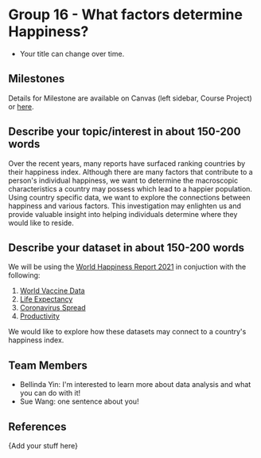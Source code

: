 # Group 16 - What factors determine Happiness?

- Your title can change over time.

## Milestones

Details for Milestone are available on Canvas (left sidebar, Course Project) or [here](https://firas.moosvi.com/courses/data301/project/milestone01.html).

## Describe your topic/interest in about 150-200 words

Over the recent years, many reports have surfaced ranking countries by their happiness index. Although there are many factors that contribute to a person's individual happiness, we want to determine the macroscopic characteristics a country may possess which lead to a happier population. Using country specific data, we want to explore the connections between happiness and various factors. This investigation may enlighten us and provide valuable insight into helping individuals determine where they would like to reside. 

## Describe your dataset in about 150-200 words

We will be using the [World Happiness Report 2021](https://www.kaggle.com/ajaypalsinghlo/world-happiness-report-2021) in conjuction with the following:
1. [World Vaccine Data](https://www.kaggle.com/anandhuh/latest-worldwide-vaccine-data)
1. [Life Expectancy](https://www.kaggle.com/brendan45774/countries-life-expectancy)
1. [Coronavirus Spread](https://www.statista.com/topics/5994/the-coronavirus-disease-covid-19-outbreak/)
1. [Productivity](http://longtermproductivity.com/about.html)

We would like to explore how these datasets may connect to a country's happiness index.

## Team Members

- Bellinda Yin: I'm interested to learn more about data analysis and what you can do with it!
- Sue Wang: one sentence about you!

## References

{Add your stuff here}
